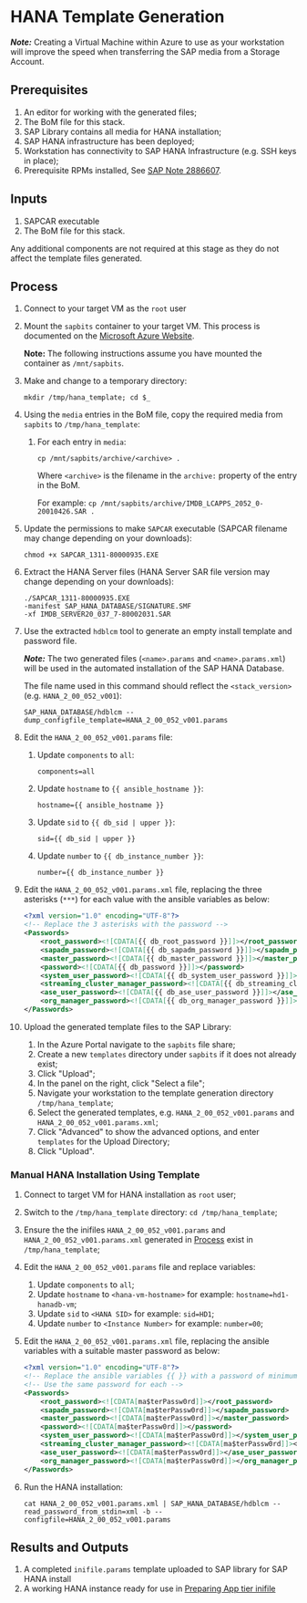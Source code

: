 # HANA Template Generation

**_Note:_** Creating a Virtual Machine within Azure to use as your workstation will improve the speed when transferring the SAP media from a Storage Account.

## Prerequisites

1. An editor for working with the generated files;
1. The BoM file for this stack.
1. SAP Library contains all media for HANA installation;
1. SAP HANA infrastructure has been deployed;
1. Workstation has connectivity to SAP HANA Infrastructure (e.g. SSH keys in place);
1. Prerequisite RPMs installed, See [SAP Note 2886607](https://launchpad.support.sap.com/#/notes/2886607).

## Inputs

1. SAPCAR executable
1. The BoM file for this stack.

Any additional components are not required at this stage as they do not affect the template files generated.

## Process

1. Connect to your target VM as the `root` user
1. Mount the `sapbits` container to your target VM. This process is documented on the [Microsoft Azure Website](https://docs.microsoft.com/en-us/azure/storage/blobs/storage-how-to-mount-container-linux).

   **Note:** The following instructions assume you have mounted the container as `/mnt/sapbits`.

1. Make and change to a temporary directory:

   `mkdir /tmp/hana_template; cd $_`

1. Using the `media` entries in the BoM file, copy the required media from `sapbits` to `/tmp/hana_template`:
   1. For each entry in `media`:

      `cp /mnt/sapbits/archive/<archive> .`

      Where `<archive>` is the filename in the `archive:` property of the entry in the BoM.

      For example: `cp /mnt/sapbits/archive/IMDB_LCAPPS_2052_0-20010426.SAR .`

1. Update the permissions to make `SAPCAR` executable (SAPCAR filename may change depending on your downloads):

   `chmod +x SAPCAR_1311-80000935.EXE`

1. Extract the HANA Server files (HANA Server SAR file version may change depending on your downloads):

   ```text
   ./SAPCAR_1311-80000935.EXE
   -manifest SAP_HANA_DATABASE/SIGNATURE.SMF
   -xf IMDB_SERVER20_037_7-80002031.SAR
   ```

1. Use the extracted `hdblcm` tool to generate an empty install template and password file.

   **_Note:_** The two generated files (`<name>.params` and `<name>.params.xml`) will be used in the automated installation of the SAP HANA Database.

   The file name used in this command should reflect the `<stack_version>` (e.g. `HANA_2_00_052_v001`):

   `SAP_HANA_DATABASE/hdblcm --dump_configfile_template=HANA_2_00_052_v001.params`

1. Edit the `HANA_2_00_052_v001.params` file:
   1. Update `components` to `all`:

      `components=all`

   1. Update `hostname` to `{{ ansible_hostname }}`:

      `hostname={{ ansible_hostname }}`

   1. Update `sid` to `{{ db_sid | upper }}`:

      `sid={{ db_sid | upper }}`

   1. Update `number` to `{{ db_instance_number }}`:

      `number={{ db_instance_number }}`

1. Edit the `HANA_2_00_052_v001.params.xml` file, replacing the three asterisks (`***`) for each value with the ansible variables as below:

   ```xml
   <?xml version="1.0" encoding="UTF-8"?>
   <!-- Replace the 3 asterisks with the password -->
   <Passwords>
       <root_password><![CDATA[{{ db_root_password }}]]></root_password>
       <sapadm_password><![CDATA[{{ db_sapadm_password }}]]></sapadm_password>
       <master_password><![CDATA[{{ db_master_password }}]]></master_password>
       <password><![CDATA[{{ db_password }}]]></password>
       <system_user_password><![CDATA[{{ db_system_user_password }}]]></system_user_password>
       <streaming_cluster_manager_password><![CDATA[{{ db_streaming_cluster_manager_password }}]]></streaming_cluster_manager_password>
       <ase_user_password><![CDATA[{{ db_ase_user_password }}]]></ase_user_password>
       <org_manager_password><![CDATA[{{ db_org_manager_password }}]]></org_manager_password>
   </Passwords>
   ```

1. Upload the generated template files to the SAP Library:
   1. In the Azure Portal navigate to the `sapbits` file share;
   1. Create a new `templates` directory under `sapbits` if it does not already exist;
   1. Click "Upload";
   1. In the panel on the right, click "Select a file";
   1. Navigate your workstation to the template generation directory `/tmp/hana_template`;
   1. Select the generated templates, e.g. `HANA_2_00_052_v001.params` and `HANA_2_00_052_v001.params.xml`;
   1. Click "Advanced" to show the advanced options, and enter `templates` for the Upload Directory;
   1. Click "Upload".

### Manual HANA Installation Using Template

1. Connect to target VM for HANA installation as `root` user;
1. Switch to the `/tmp/hana_template` directory: `cd /tmp/hana_template`;
1. Ensure the the inifiles `HANA_2_00_052_v001.params` and `HANA_2_00_052_v001.params.xml` generated in [Process](#Process) exist in `/tmp/hana_template`;
1. Edit the `HANA_2_00_052_v001.params` file and replace variables:
   1. Update `components` to `all`;
   1. Update `hostname` to `<hana-vm-hostname>` for example: `hostname=hd1-hanadb-vm`;
   1. Update `sid` to `<HANA SID>` for example: `sid=HD1`;
   1. Update `number` to `<Instance Number>` for example: `number=00`;
1. Edit the `HANA_2_00_052_v001.params.xml` file, replacing the ansible variables with a suitable master password as below:

   ```xml
   <?xml version="1.0" encoding="UTF-8"?>
   <!-- Replace the ansible variables {{ }} with a password of minimum 8 characters -->
   <!-- Use the same password for each -->
   <Passwords>
       <root_password><![CDATA[ma$terPassw0rd]]></root_password>
       <sapadm_password><![CDATA[ma$terPassw0rd]]></sapadm_password>
       <master_password><![CDATA[ma$terPassw0rd]]></master_password>
       <password><![CDATA[ma$terPassw0rd]]></password>
       <system_user_password><![CDATA[ma$terPassw0rd]]></system_user_password>
       <streaming_cluster_manager_password><![CDATA[ma$terPassw0rd]]></streaming_cluster_manager_password>
       <ase_user_password><![CDATA[ma$terPassw0rd]]></ase_user_password>
       <org_manager_password><![CDATA[ma$terPassw0rd]]></org_manager_password>
   </Passwords>

1. Run the HANA installation:

   `cat HANA_2_00_052_v001.params.xml | SAP_HANA_DATABASE/hdblcm --read_password_from_stdin=xml -b --configfile=HANA_2_00_052_v001.params`

## Results and Outputs

1. A completed `inifile.params` template uploaded to SAP library for SAP HANA install
1. A working HANA instance ready for use in [Preparing App tier inifile](../app/prepare-ini.md)
